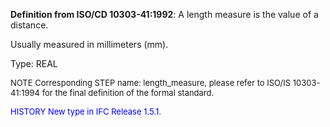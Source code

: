﻿**Definition from ISO/CD 10303-41:1992**: A length measure is the value of a distance.

Usually measured in millimeters (mm).

Type: REAL

> <font size="-1">
  NOTE Corresponding STEP name: length_measure, please refer to ISO/IS 10303-41:1994
  for the final definition of the formal standard.
</font>

> <font size="-1" color="#0000FF">
  HISTORY New type in IFC Release 1.5.1.
</font>